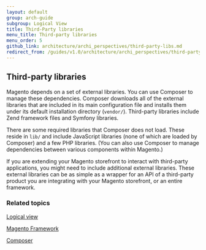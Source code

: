 ```yaml
---
layout: default
group: arch-guide
subgroup: Logical View
title: Third-Party libraries
menu_title: Third-party libraries
menu_order: 5
github_link: architecture/archi_perspectives/third-party-libs.md
redirect_from: /guides/v1.0/architecture/archi_perspectives/third-party-libs.html
---
```



<h2>Third-party libraries</h2>

Magento depends on a set of external libraries. You can use Composer to manage these dependencies. Composer downloads all of the external libraries that are included in its main configuration file and installs them under its default installation directory (`vendor/`). Third-party libraries  include Zend framework files and Symfony libraries.   


There are some required libraries that Composer does not load. These reside in `lib/` and include JavaScript libraries (none of which are loaded by Composer) and a few PHP libraries. (You can also use Composer  to manage dependencies between various components within Magento.)


If you are extending your Magento storefront to interact with third-party applications, you might need to include additional external libraries. These external libraries can be as simple as a wrapper for an API of a third-party product you are integrating with your Magento storefront, or an entire framework. 



<h3>Related topics</h3>

<a href="{{ site.gdeurl }}architecture/archi_perspectives/LogicalView_intro.html">Logical view</a>


<a href="{{ site.gdeurl }}architecture/archi_perspectives/framework.html">Magento Framework</a>


<a href="https://getcomposer.org/doc/00-intro.md" target="_blank">Composer</a> 
